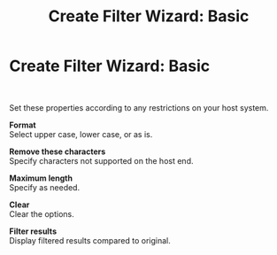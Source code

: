 ﻿---
title: 'Create Filter Wizard: Basic'
TOCTitle: 'Create Filter Wizard: Basic'
ms:assetid: b4bfacdf-a20f-42c8-bf19-2d5ed1966a9f
ms:mtpsurl: https://msdn.microsoft.com/en-us/library/Bb728033(v=BTS.80)
ms:contentKeyID: 51530638
ms.date: 08/30/2017
mtps_version: v=BTS.80
f1_keywords:
- bts10.esso.filter.wizard.basic
---

# Create Filter Wizard: Basic

 

Set these properties according to any restrictions on your host system.

**Format**  
Select upper case, lower case, or as is.

**Remove these characters**  
Specify characters not supported on the host end.

**Maximum length**  
Specify as needed.

**Clear**  
Clear the options.

**Filter results**  
Display filtered results compared to original.

